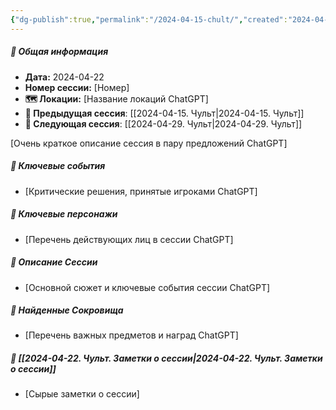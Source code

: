 ```yaml
---
{"dg-publish":true,"permalink":"/2024-04-15-chult/","created":"2024-04-22T20:22:57.092+03:00","updated":"2024-04-22T20:23:02.637+03:00"}
---
```



##### 📅 Общая информация

- **Дата:** 2024-04-22
- **Номер cессии:** [Номер]
- **🗺️ Локации:** [Название локаций ChatGPT]
- **🔗 Предыдущая сессия**: [[2024-04-15. Чульт\|2024-04-15. Чульт]]
- **🔗 Следующая сессия**: [[2024-04-29. Чульт\|2024-04-29. Чульт]]

[Очень краткое описание сессия в пару предложений ChatGPT]
##### 🔑 **Ключевые события** 
- [Критические решения, принятые игроками ChatGPT]
##### 🧍 **Ключевые персонажи** 
- [Перечень действующих лиц в сессии ChatGPT]
##### 📖 **Описание Сессии** 
- [Основной сюжет и ключевые события сессии ChatGPT]
##### 💎 **Найденные Сокровища** 
- [Перечень важных предметов и наград ChatGPT]
##### 📝 **[[2024-04-22. Чульт. Заметки о сессии\|2024-04-22. Чульт. Заметки о сессии]]**
- [Сырые заметки о сессии]


